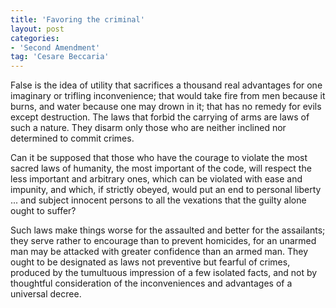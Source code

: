 ```yaml
---
title: 'Favoring the criminal'
layout: post
categories:
- 'Second Amendment'
tag: 'Cesare Beccaria'
---
```


False is the idea of utility that sacrifices a thousand real advantages for one imaginary or trifling inconvenience; that would take fire from men because it burns, and water because one may drown in it; that has no remedy for evils except destruction. The laws that forbid the carrying of arms are laws of such a nature. They disarm only those who are neither inclined nor determined to commit crimes.  
   
Can it be supposed that those who have the courage to violate the most sacred laws of humanity, the most important of the code, will respect the less important and arbitrary ones, which can be violated with ease and impunity, and which, if strictly obeyed, would put an end to personal liberty ... and subject innocent persons to all the vexations that the guilty alone ought to suffer?

Such laws make things worse for the assaulted and better for the assailants; they serve rather to encourage than to prevent homicides, for an unarmed man may be attacked with greater confidence than an armed man. They ought to be designated as laws not preventive but fearful of crimes, produced by the tumultuous impression of a few isolated facts, and not by thoughtful consideration of the inconveniences and advantages of a universal decree.